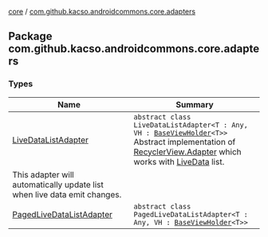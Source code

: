[core](../index.md) / [com.github.kacso.androidcommons.core.adapters](.)

## Package com.github.kacso.androidcommons.core.adapters

### Types

| Name | Summary |
|---|---|
| [LiveDataListAdapter](-live-data-list-adapter/index.md) | `abstract class LiveDataListAdapter<T : Any, VH : `[`BaseViewHolder`](../com.github.kacso.androidcommons.core.adapters.viewholders/-base-view-holder/index.md)`<T>>`<br>Abstract implementation of [RecyclerView.Adapter](#) which works with [LiveData](#) list.
This adapter will automatically update list when live data emit changes. |
| [PagedLiveDataListAdapter](-paged-live-data-list-adapter/index.md) | `abstract class PagedLiveDataListAdapter<T : Any, VH : `[`BaseViewHolder`](../com.github.kacso.androidcommons.core.adapters.viewholders/-base-view-holder/index.md)`<T>>` |
